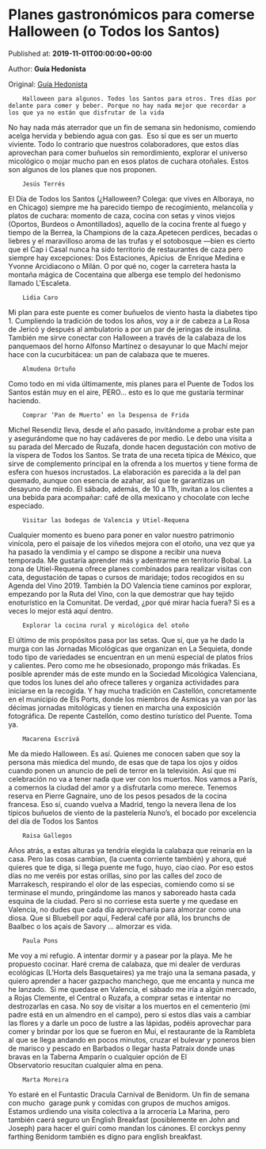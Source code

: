 
# Planes gastronómicos para comerse Halloween (o Todos los Santos)

Published at: **2019-11-01T00:00:00+00:00**

Author: **Guía Hedonista**

Original: [Guía Hedonista](https://valenciaplaza.com/planes-gastronomicos-para-comerse-halloween-o-todos-los-santos)


        Halloween para algunos. Todos los Santos para otros. Tres días por delante para comer y beber. Porque no hay nada mejor que recordar a los que ya no están que disfrutar de la vida   
      
No hay nada más aterrador que un fin de semana sin hedonismo, comiendo acelga hervida y bebiendo agua con gas.  Eso sí que es ser un muerto viviente. Todo lo contrario que nuestros colaboradores, que estos días aprovechan para comer buñuelos sin remordimiento, explorar el universo micológico o mojar mucho pan en esos platos de cuchara otoñales. Estos son algunos de los planes que nos proponen.

        Jesús Terrés
      
El Día de Todos los Santos (¿Halloween? Colega: que vives en Alboraya, no en Chicago) siempre me ha parecido tiempo de recogimiento, melancolía y platos de cuchara: momento de caza, cocina con setas y vinos viejos (Oportos, Burdeos o Amontillados), aquello de la cocina frente al fuego y tiempo de la Berrea, la Champions de la caza.Apetecen perdices, becadas o liebres y el maravilloso aroma de las trufas y el sotobosque —bien es cierto que el Cap i Casal nunca ha sido territorio de restaurantes de caza pero siempre hay excepciones: Dos Estaciones, Apicius  de Enrique Medina e Yvonne Arcidiacono o Milán. O por qué no, coger la carretera hasta la montaña mágica de Cocentaina que alberga ese templo del hedonismo llamado L'Escaleta. 

        Lidia Caro
      
Mi plan para este puente es comer buñuelos de viento hasta la diabetes tipo 1. Cumpliendo la tradición de todos los años, voy a ir de cabeza a La Rosa de Jericó y después al ambulatorio a por un par de jeringas de insulina. También me sirve conectar con Halloween a través de la calabaza de los panquemaos del horno Alfonso Martínez o desayunar lo que Machí mejor hace con la cucurbitácea: un pan de calabaza que te mueres. 

        Almudena Ortuño
      
Como todo en mi vida últimamente, mis planes para el Puente de Todos los Santos están muy en el aire, PERO… esto es lo que me gustaría terminar haciendo. 

        Comprar ‘Pan de Muerto’ en la Despensa de Frida
      
Michel Resendiz lleva, desde el año pasado, invitándome a probar este pan y asegurándome que no hay cadáveres de por medio. Le debo una visita a su parada del Mercado de Ruzafa, donde hacen degustación con motivo de la víspera de Todos los Santos. Se trata de una receta típica de México, que sirve de complemento principal en la ofrenda a los muertos y tiene forma de esfera con huesos incrustados. La elaboración es parecida a la del pan quemado, aunque con esencia de azahar, así que te garantizas un desayuno de miedo. El sábado, además, de 10 a 11h, invitan a los clientes a una bebida para acompañar: café de olla mexicano y chocolate con leche especiado.

        Visitar las bodegas de Valencia y Utiel-Requena
      
Cualquier momento es bueno para poner en valor nuestro patrimonio vinícola, pero el paisaje de los viñedos mejora con el otoño, una vez que ya ha pasado la vendimia y el campo se dispone a recibir una nueva temporada. Me gustaría aprender más y adentrarme en territorio Bobal. La zona de Utiel-Requena ofrece planes combinados para realizar visitas con cata, degustación de tapas o cursos de maridaje; todos recogidos en su Agenda del Vino 2019. También la DO Valencia tiene caminos por explorar, empezando por la Ruta del Vino, con la que demostrar que hay tejido enoturístico en la Comunitat. De verdad, ¿por qué mirar hacia fuera? Si es a veces lo mejor está aquí dentro.

        Explorar la cocina rural y micológica del otoño
      
El último de mis propósitos pasa por las setas. Que sí, que ya he dado la murga con las Jornadas Micológicas que organizan en La Sequieta, donde todo tipo de variedades se encuentran en un menú especial de platos fríos y calientes. Pero como me he obsesionado, propongo más frikadas. Es posible aprender más de este mundo en la Sociedad Micológica Valenciana, que todos los lunes del año ofrece talleres y organiza actividades para iniciarse en la recogida. Y hay mucha tradición en Castellón, concretamente en el municipio de Els Ports, donde los miembros de Asmicas ya van por las décimas jornadas mitológicas y tienen en marcha una exposición fotográfica. De repente Castellón, como destino turístico del Puente. Toma ya.

        Macarena Escrivá
      
Me da miedo Halloween. Es así. Quienes me conocen saben que soy la persona más miedica del mundo, de esas que de tapa los ojos y oídos cuando ponen un anuncio de peli de terror en la televisión. Así que mi celebración no va a tener nada que ver con los muertos. Nos vamos a París, a comernos la ciudad del amor y a disfrutarla como merece. Tenemos reserva en Pierre Gagnaire, uno de los pesos pesados de la cocina francesa. Eso sí, cuando vuelva a Madrid, tengo la nevera llena de los típicos buñuelos de viento de la pastelería Nuno’s, el bocado por excelencia del día de Todos los Santos

        Raisa Gallegos
      
Años atrás, a estas alturas ya tendría elegida la calabaza que reinaría en la casa. Pero las cosas cambian, (la cuenta corriente también) y ahora, qué quieres que te diga, si llega puente me fugo, huyo, ciao ciao. Por eso estos días no me veréis por estas orillas, sino por las calles del zoco de Marrakesch, respirando el olor de las especias, comiendo como si se terminase el mundo, pringándome las manos y saboreado hasta cada esquina de la ciudad. Pero si no corriese esta suerte y me quedase en Valencia, no dudes que cada día aprovecharía para almorzar como una diosa. Que si Bluebell por aquí, Federal café por allá, los brunchs de Baalbec o los açais de Savory ... almorzar es vida.

        Paula Pons
      
Me voy a mi refugio. A intentar dormir y a pasear por la playa. Me he propuesto cocinar. Haré crema de calabaza, que mi dealer de verduras ecológicas (L'Horta dels Basquetaires) ya me trajo una la semana pasada, y quiero aprender a hacer gazpacho manchego, que me encanta y nunca me he lanzado. 
Si me quedase en Valencia, el sábado me iría a algún mercado, a Rojas Clemente, el Central o Ruzafa, a comprar setas e intentar no destrozarlas en casa. No soy de visitar a los muertos en el cementerio (mi padre está en un almendro en el campo), pero si estos días vais a cambiar las flores y a darle un poco de lustre a las lápidas, podéis aprovechar para comer y brindar por los que se fueron en Mui, el restaurante de la Rambleta al que se llega andando en pocos minutos, cruzar el bulevar y poneros bien de marisco y pescado en Barbados o llegar hasta Patraix donde unas bravas en la Taberna Amparín o cualquier opción de El Observatorio resucitan cualquier alma en pena. 

        Marta Moreira
      
Yo estaré en el Funtastic Dracula Carnival de Benidorm. Un fin de semana con mucho  garage punk y comidas con grupos de muchos amigos. Estamos urdiendo una visita colectiva a la arrocería La Marina, pero también caerá seguro un English Breakfast (posiblemente en John and Joseph) para hacer el guiri como mandan los cánones. El corckys penny farthing Benidorm también es digno para english breakfast.
